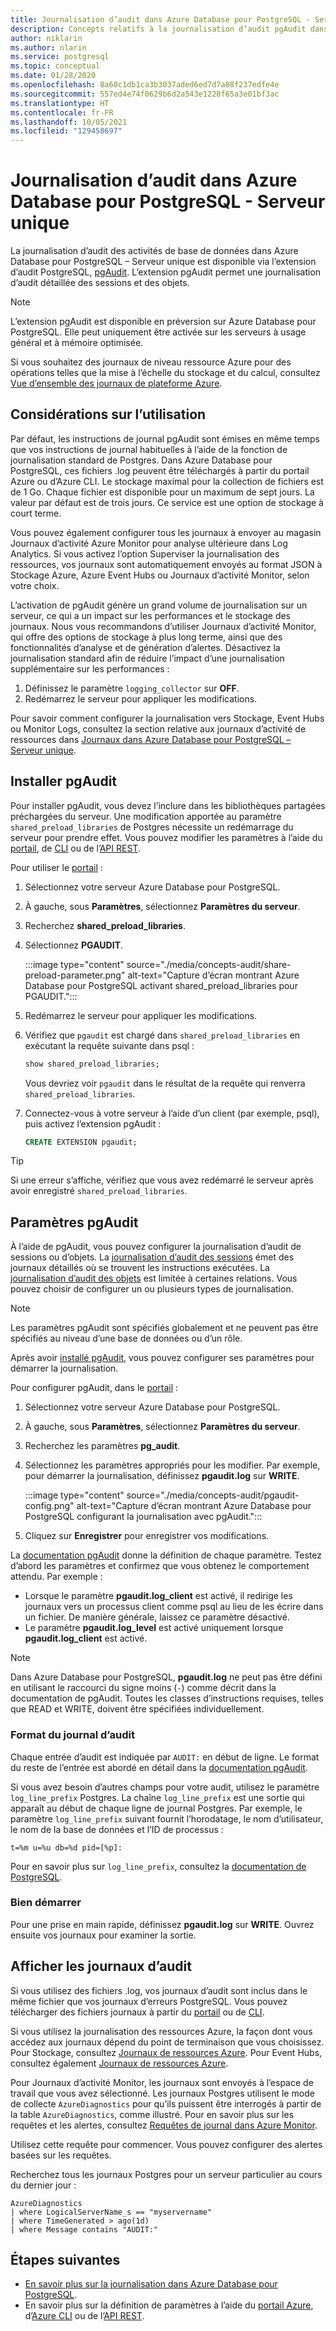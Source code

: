 ```yaml
---
title: Journalisation d’audit dans Azure Database pour PostgreSQL - Serveur unique
description: Concepts relatifs à la journalisation d’audit pgAudit dans Azure Database pour PostgreSQL - Serveur unique
author: niklarin
ms.author: nlarin
ms.service: postgresql
ms.topic: conceptual
ms.date: 01/28/2020
ms.openlocfilehash: 8a60c1db1ca3b3037aded6ed7d7a88f237edfe4e
ms.sourcegitcommit: 557ed4e74f0629b6d2a543e1228f65a3e01bf3ac
ms.translationtype: HT
ms.contentlocale: fr-FR
ms.lasthandoff: 10/05/2021
ms.locfileid: "129458697"
---
```

# <a name="audit-logging-in-azure-database-for-postgresql---single-server"></a>Journalisation d’audit dans Azure Database pour PostgreSQL - Serveur unique

La journalisation d’audit des activités de base de données dans Azure Database pour PostgreSQL – Serveur unique est disponible via l’extension d’audit PostgreSQL, [pgAudit](https://www.pgaudit.org/). L’extension pgAudit permet une journalisation d’audit détaillée des sessions et des objets.

> [!NOTE]
> L’extension pgAudit est disponible en préversion sur Azure Database pour PostgreSQL. Elle peut uniquement être activée sur les serveurs à usage général et à mémoire optimisée.

Si vous souhaitez des journaux de niveau ressource Azure pour des opérations telles que la mise à l’échelle du stockage et du calcul, consultez [Vue d’ensemble des journaux de plateforme Azure](../azure-monitor/essentials/platform-logs-overview.md).

## <a name="usage-considerations"></a>Considérations sur l’utilisation

Par défaut, les instructions de journal pgAudit sont émises en même temps que vos instructions de journal habituelles à l’aide de la fonction de journalisation standard de Postgres. Dans Azure Database pour PostgreSQL, ces fichiers .log peuvent être téléchargés à partir du portail Azure ou d’Azure CLI. Le stockage maximal pour la collection de fichiers est de 1 Go. Chaque fichier est disponible pour un maximum de sept jours. La valeur par défaut est de trois jours. Ce service est une option de stockage à court terme.

Vous pouvez également configurer tous les journaux à envoyer au magasin Journaux d’activité Azure Monitor pour analyse ultérieure dans Log Analytics. Si vous activez l’option Superviser la journalisation des ressources, vos journaux sont automatiquement envoyés au format JSON à Stockage Azure, Azure Event Hubs ou Journaux d’activité Monitor, selon votre choix.

L’activation de pgAudit génère un grand volume de journalisation sur un serveur, ce qui a un impact sur les performances et le stockage des journaux. Nous vous recommandons d’utiliser Journaux d’activité Monitor, qui offre des options de stockage à plus long terme, ainsi que des fonctionnalités d’analyse et de génération d’alertes. Désactivez la journalisation standard afin de réduire l’impact d’une journalisation supplémentaire sur les performances :

   1. Définissez le paramètre `logging_collector` sur **OFF**.
   1. Redémarrez le serveur pour appliquer les modifications.

Pour savoir comment configurer la journalisation vers Stockage, Event Hubs ou Monitor Logs, consultez la section relative aux journaux d’activité de ressources dans [Journaux dans Azure Database pour PostgreSQL – Serveur unique](concepts-server-logs.md).

## <a name="install-pgaudit"></a>Installer pgAudit

Pour installer pgAudit, vous devez l’inclure dans les bibliothèques partagées préchargées du serveur. Une modification apportée au paramètre `shared_preload_libraries` de Postgres nécessite un redémarrage du serveur pour prendre effet. Vous pouvez modifier les paramètres à l’aide du [portail](howto-configure-server-parameters-using-portal.md), de [CLI](howto-configure-server-parameters-using-cli.md) ou de l’[API REST](/rest/api/postgresql/singleserver/configurations/createorupdate).

Pour utiliser le [portail](https://portal.azure.com) :

   1. Sélectionnez votre serveur Azure Database pour PostgreSQL.
   1. À gauche, sous **Paramètres**, sélectionnez **Paramètres du serveur**.
   1. Recherchez **shared_preload_libraries**.
   1. Sélectionnez **PGAUDIT**.
   
      :::image type="content" source="./media/concepts-audit/share-preload-parameter.png" alt-text="Capture d’écran montrant Azure Database pour PostgreSQL activant shared_preload_libraries pour PGAUDIT.":::

   1. Redémarrez le serveur pour appliquer les modifications.
   1. Vérifiez que `pgaudit` est chargé dans `shared_preload_libraries` en exécutant la requête suivante dans psql :
   
        ```SQL
      show shared_preload_libraries;
      ```
      Vous devriez voir `pgaudit` dans le résultat de la requête qui renverra `shared_preload_libraries`.

   1. Connectez-vous à votre serveur à l’aide d’un client (par exemple, psql), puis activez l’extension pgAudit :
   
      ```SQL
      CREATE EXTENSION pgaudit;
      ```

> [!TIP]
> Si une erreur s’affiche, vérifiez que vous avez redémarré le serveur après avoir enregistré `shared_preload_libraries`.

## <a name="pgaudit-settings"></a>Paramètres pgAudit

À l’aide de pgAudit, vous pouvez configurer la journalisation d’audit de sessions ou d’objets. La [journalisation d’audit des sessions](https://github.com/pgaudit/pgaudit/blob/master/README.md#session-audit-logging) émet des journaux détaillés où se trouvent les instructions exécutées. La [journalisation d’audit des objets](https://github.com/pgaudit/pgaudit/blob/master/README.md#object-audit-logging) est limitée à certaines relations. Vous pouvez choisir de configurer un ou plusieurs types de journalisation.

> [!NOTE]
> Les paramètres pgAudit sont spécifiés globalement et ne peuvent pas être spécifiés au niveau d’une base de données ou d’un rôle.

Après avoir [installé pgAudit](#install-pgaudit), vous pouvez configurer ses paramètres pour démarrer la journalisation.

Pour configurer pgAudit, dans le [portail](https://portal.azure.com) :

   1. Sélectionnez votre serveur Azure Database pour PostgreSQL.
   1. À gauche, sous **Paramètres**, sélectionnez **Paramètres du serveur**.
   1. Recherchez les paramètres **pg_audit**.
   1. Sélectionnez les paramètres appropriés pour les modifier. Par exemple, pour démarrer la journalisation, définissez **pgaudit.log** sur **WRITE**.
   
       :::image type="content" source="./media/concepts-audit/pgaudit-config.png" alt-text="Capture d’écran montrant Azure Database pour PostgreSQL configurant la journalisation avec pgAudit.":::
   1. Cliquez sur **Enregistrer** pour enregistrer vos modifications.

La [documentation pgAudit](https://github.com/pgaudit/pgaudit/blob/master/README.md#settings) donne la définition de chaque paramètre. Testez d’abord les paramètres et confirmez que vous obtenez le comportement attendu. Par exemple :

- Lorsque le paramètre **pgaudit.log_client** est activé, il redirige les journaux vers un processus client comme psql au lieu de les écrire dans un fichier. De manière générale, laissez ce paramètre désactivé.
- Le paramètre **pgaudit.log_level** est activé uniquement lorsque **pgaudit.log_client** est activé.

> [!NOTE]
> Dans Azure Database pour PostgreSQL, **pgaudit.log** ne peut pas être défini en utilisant le raccourci du signe moins (`-`) comme décrit dans la documentation de pgAudit. Toutes les classes d’instructions requises, telles que READ et WRITE, doivent être spécifiées individuellement.

### <a name="audit-log-format"></a>Format du journal d’audit

Chaque entrée d’audit est indiquée par `AUDIT:` en début de ligne. Le format du reste de l’entrée est abordé en détail dans la [documentation pgAudit](https://github.com/pgaudit/pgaudit/blob/master/README.md#format).

Si vous avez besoin d’autres champs pour votre audit, utilisez le paramètre `log_line_prefix` Postgres. La chaîne `log_line_prefix` est une sortie qui apparaît au début de chaque ligne de journal Postgres. Par exemple, le paramètre `log_line_prefix` suivant fournit l’horodatage, le nom d’utilisateur, le nom de la base de données et l’ID de processus :

```
t=%m u=%u db=%d pid=[%p]:
```

Pour en savoir plus sur `log_line_prefix`, consultez la [documentation de PostgreSQL](https://www.postgresql.org/docs/current/runtime-config-logging.html#GUC-LOG-LINE-PREFIX).

### <a name="get-started"></a>Bien démarrer

Pour une prise en main rapide, définissez **pgaudit.log** sur **WRITE**. Ouvrez ensuite vos journaux pour examiner la sortie.

## <a name="view-audit-logs"></a>Afficher les journaux d’audit

Si vous utilisez des fichiers .log, vos journaux d’audit sont inclus dans le même fichier que vos journaux d’erreurs PostgreSQL. Vous pouvez télécharger des fichiers journaux à partir du [portail](howto-configure-server-logs-in-portal.md) ou de [CLI](howto-configure-server-logs-using-cli.md).

Si vous utilisez la journalisation des ressources Azure, la façon dont vous accédez aux journaux dépend du point de terminaison que vous choisissez. Pour Stockage, consultez [Journaux de ressources Azure](../azure-monitor/essentials/resource-logs.md#send-to-azure-storage). Pour Event Hubs, consultez également [Journaux de ressources Azure](../azure-monitor/essentials/resource-logs.md#send-to-azure-event-hubs).

Pour Journaux d’activité Monitor, les journaux sont envoyés à l’espace de travail que vous avez sélectionné. Les journaux Postgres utilisent le mode de collecte `AzureDiagnostics` pour qu’ils puissent être interrogés à partir de la table `AzureDiagnostics`, comme illustré. Pour en savoir plus sur les requêtes et les alertes, consultez [Requêtes de journal dans Azure Monitor](../azure-monitor/logs/log-query-overview.md).

Utilisez cette requête pour commencer. Vous pouvez configurer des alertes basées sur les requêtes.

Recherchez tous les journaux Postgres pour un serveur particulier au cours du dernier jour :

```
AzureDiagnostics
| where LogicalServerName_s == "myservername"
| where TimeGenerated > ago(1d) 
| where Message contains "AUDIT:"
```

## <a name="next-steps"></a>Étapes suivantes

- [En savoir plus sur la journalisation dans Azure Database pour PostgreSQL](concepts-server-logs.md).
- En savoir plus sur la définition de paramètres à l’aide du [portail Azure](howto-configure-server-parameters-using-portal.md), d’[Azure CLI](howto-configure-server-parameters-using-cli.md) ou de l’[API REST](/rest/api/postgresql/singleserver/configurations/createorupdate).
